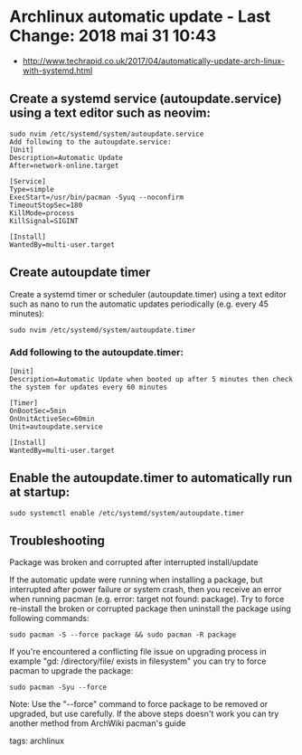 # Archlinux automatic update - Last Change: 2018 mai 31 10:43
+ http://www.techrapid.co.uk/2017/04/automatically-update-arch-linux-with-systemd.html

## Create a systemd service (autoupdate.service) using a text editor such as neovim:
```
sudo nvim /etc/systemd/system/autoupdate.service
Add following to the autoupdate.service:
[Unit]
Description=Automatic Update
After=network-online.target

[Service]
Type=simple
ExecStart=/usr/bin/pacman -Syuq --noconfirm
TimeoutStopSec=180
KillMode=process
KillSignal=SIGINT

[Install]
WantedBy=multi-user.target
```

## Create autoupdate timer

Create a systemd timer or scheduler (autoupdate.timer) using a text editor such
as nano to run the automatic updates periodically (e.g. every 45 minutes):

`sudo nvim /etc/systemd/system/autoupdate.timer`

### Add following to the autoupdate.timer:
```
[Unit]
Description=Automatic Update when booted up after 5 minutes then check the system for updates every 60 minutes

[Timer]
OnBootSec=5min
OnUnitActiveSec=60min
Unit=autoupdate.service

[Install]
WantedBy=multi-user.target
```

## Enable the autoupdate.timer to automatically run at startup:

`sudo systemctl enable /etc/systemd/system/autoupdate.timer`

## Troubleshooting

Package was broken and corrupted after interrupted install/update

If the automatic update were running when installing a package, but interrupted
after power failure or system crash, then you receive an error when running
pacman (e.g. error: target not found: package). Try to force re-install the
broken or corrupted package then uninstall the package using following
commands:

`sudo pacman -S --force package && sudo pacman -R package`

If you're encountered a conflicting file issue on upgrading process in example
"gd: /directory/file/ exists in filesystem" you can try to force pacman to
upgrade the package:

`sudo pacman -Syu --force`

Note: Use the "--force" command to force package to be removed or upgraded, but
use carefully. If the above steps doesn't work you can try another method from
ArchWiki pacman's guide

tags: archlinux
